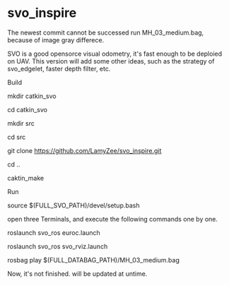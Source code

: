 # svo_inspire

The newest commit cannot be successed run MH_03_medium.bag, because of image gray differece.


SVO is a good opensorce visual odometry, it's fast enough to be deploied on UAV.
This version will add some other ideas, such as the strategy of svo_edgelet, faster depth filter, etc.

Build

mkdir catkin_svo

cd catkin_svo

mkdir src

cd src

git clone https://github.com/LamyZee/svo_inspire.git

cd ..

caktin_make


Run

source $(FULL_SVO_PATH)/devel/setup.bash

open three Terminals, and execute the following commands one by one.

roslaunch svo_ros euroc.launch

roslaunch svo_ros svo_rviz.launch

rosbag play $(FULL_DATABAG_PATH)/MH_03_medium.bag


Now, it's not finished. will be updated at untime.
